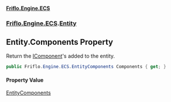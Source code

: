 #### [Friflo.Engine.ECS](index.md 'index')
### [Friflo.Engine.ECS](Friflo.Engine.ECS.md 'Friflo.Engine.ECS').[Entity](Entity.md 'Friflo.Engine.ECS.Entity')

## Entity.Components Property

Return the [IComponent](IComponent.md 'Friflo.Engine.ECS.IComponent')'s added to the entity.

```csharp
public Friflo.Engine.ECS.EntityComponents Components { get; }
```

#### Property Value
[EntityComponents](EntityComponents.md 'Friflo.Engine.ECS.EntityComponents')